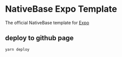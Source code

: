 # NativeBase Expo Template

The official NativeBase template for [Expo](https://docs.expo.io/)

## deploy to github page

```sh
yarn deploy
```
